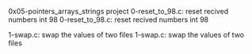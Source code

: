 0x05-pointers_arrays_strings project
0-reset_to_98.c: reset recived numbers int 98
0-reset_to_98.c: reset recived numbers int 98

1-swap.c: swap the values of two files
1-swap.c: swap the values of two files

